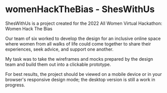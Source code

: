 # womenHackTheBias - ShesWithUs

ShesWithUs is a project created for the 2022 All Women Virtual Hackathon:  Women Hack The Bias

Our team of six worked to develop the design for an inclusive online space where women from all walks of life could come together to share their experiences, seek advice, and support one another.

My task was to take the wireframes and mocks prepared by the design team and build them out into a clickable prototype.

For best results, the project should be viewed on a mobile device or in your browser's responsive design mode; the desktop version is still a work in progress.
